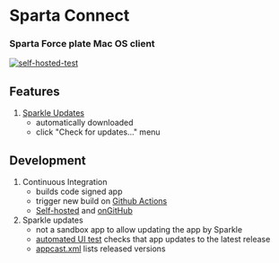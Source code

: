 # Sparta Connect

### Sparta Force plate Mac OS client

[![self-hosted-test](https://github.com/sparta-science/connect/workflows/self-hosted-test/badge.svg)](https://github.com/sparta-science/connect/actions?query=workflow:self-hosted-test)

## Features

1. [Sparkle Updates](https://sparkle-project.org/)
   - automatically downloaded
   - click "Check for updates..." menu

## Development

1. Continuous Integration
   - builds code signed app
   - trigger new build on [Github Actions](https://github.com/sparta-science/connect/actions)
   - [Self-hosted](https://github.com/sparta-science/connect/actions?query=workflow%3Aself-hosted-test+branch%3Amaster) and [onGitHub](https://github.com/sparta-science/connect/actions?query=workflow%3AOnGitHub+branch%3Amaster)
2. Sparkle updates
   - not a sandbox app to allow updating the app by Sparkle
   - [automated UI test](https://github.com/sparta-science/connect/blob/master/UITests/UpdateAppTest.swift#L19) checks that app updates to the latest release
   - [appcast.xml](https://github.com/sparta-science/connect/releases/latest/download/appcast.xml) lists released versions
